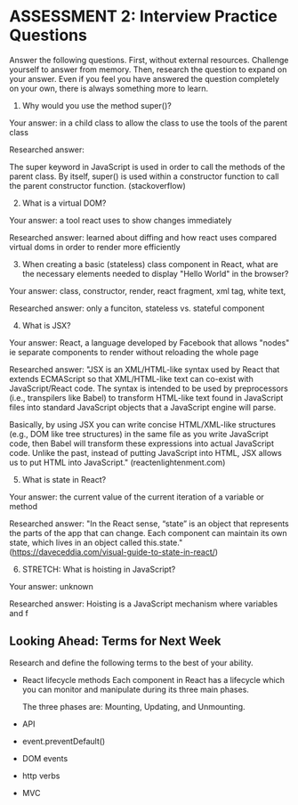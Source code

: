 # ASSESSMENT 2: Interview Practice Questions

Answer the following questions. First, without external resources. Challenge yourself to answer from memory. Then, research the question to expand on your answer. Even if you feel you have answered the question completely on your own, there is always something more to learn.

1. Why would you use the method super()?

  Your answer: in a child class to allow the class to use the tools of the parent class

  Researched answer:

The super keyword in JavaScript is used in order to call the methods of the parent class. By itself, super() is used within a constructor function to call the parent constructor function. (stackoverflow)



2. What is a virtual DOM?

  Your answer: a tool react uses to show changes immediately

  Researched answer: learned about diffing and how react uses compared virtual doms in order to render more efficiently  



3. When creating a basic (stateless) class component in React, what are the necessary elements needed to display "Hello World" in the browser?

  Your answer: class, constructor, render, react fragment, xml tag, white text,

  Researched answer: only a funciton, stateless vs. stateful component



4. What is JSX?

  Your answer: React, a language developed by Facebook that allows "nodes" ie separate components to render without reloading the whole page

  Researched answer: "JSX is an XML/HTML-like syntax used by React that extends ECMAScript so that XML/HTML-like text can co-exist with JavaScript/React code. The syntax is intended to be used by preprocessors (i.e., transpilers like Babel) to transform HTML-like text found in JavaScript files into standard JavaScript objects that a JavaScript engine will parse.

  Basically, by using JSX you can write concise HTML/XML-like structures (e.g., DOM like tree structures) in the same file as you write JavaScript code, then Babel will transform these expressions into actual JavaScript code. Unlike the past, instead of putting JavaScript into HTML, JSX allows us to put HTML into JavaScript." (reactenlightenment.com)



5. What is state in React?

  Your answer: the current value of the current iteration of a variable or method

  Researched answer: "In the React sense, “state” is an object that represents the parts of the app that can change. Each component can maintain its own state, which lives in an object called this.state." (https://daveceddia.com/visual-guide-to-state-in-react/)



6. STRETCH: What is hoisting in JavaScript?

  Your answer: unknown

  Researched answer: Hoisting is a JavaScript mechanism where variables and f



## Looking Ahead: Terms for Next Week

Research and define the following terms to the best of your ability.

- React lifecycle methods
    Each component in React has a lifecycle which you can monitor and manipulate during its three main phases.

    The three phases are: Mounting, Updating, and Unmounting.
- API
- event.preventDefault()
- DOM events
- http verbs
- MVC
